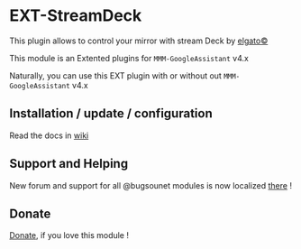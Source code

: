 # EXT-StreamDeck

This plugin allows to control your mirror with stream Deck by [elgato©](https://www.elgato.com/)

This module is an Extented plugins for `MMM-GoogleAssistant` v4.x

Naturally, you can use this EXT plugin with or without out `MMM-GoogleAssistant` v4.x

## Installation / update / configuration

Read the docs in [wiki](https://wiki.bugsounet.fr/en/EXT-SteamDeck)

## Support and Helping
New forum and support for all @bugsounet modules is now localized [there](https://forum.bugsounet.fr) !
 
## Donate
 [Donate](https://www.paypal.com/cgi-bin/webscr?cmd=_s-xclick&hosted_button_id=TTHRH94Y4KL36&source=url), if you love this module !
